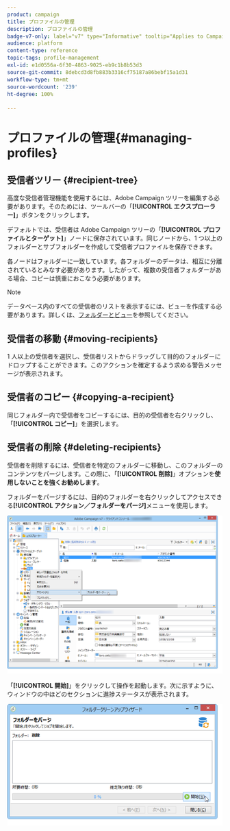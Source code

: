 ```yaml
---
product: campaign
title: プロファイルの管理
description: プロファイルの管理
badge-v7-only: label="v7" type="Informative" tooltip="Applies to Campaign Classic v7 only"
audience: platform
content-type: reference
topic-tags: profile-management
exl-id: e1d0556a-6f30-4863-9025-eb9c1b8b53d3
source-git-commit: 8debcd3d8fb883b3316cf75187a86bebf15a1d31
workflow-type: tm+mt
source-wordcount: '239'
ht-degree: 100%

---
```


# プロファイルの管理{#managing-profiles}



## 受信者ツリー {#recipient-tree}

高度な受信者管理機能を使用するには、Adobe Campaign ツリーを編集する必要があります。そのためには、ツールバーの「**[!UICONTROL エクスプローラー]**」ボタンをクリックします。

デフォルトでは、受信者は Adobe Campaign ツリーの「**[!UICONTROL プロファイルとターゲット]**」ノードに保存されています。同じノードから、1 つ以上のフォルダーとサブフォルダーを作成して受信者プロファイルを保存できます。

各ノードはフォルダーに一致しています。各フォルダーのデータは、相互に分離されているとみなす必要があります。したがって、複数の受信者フォルダーがある場合、コピーは慎重におこなう必要があります。

>[!NOTE]
>
>データベース内のすべての受信者のリストを表示するには、ビューを作成する必要があります。詳しくは、[フォルダーとビュー](../../platform/using/access-management-folders.md)を参照してください。

## 受信者の移動 {#moving-recipients}

1 人以上の受信者を選択し、受信者リストからドラッグして目的のフォルダーにドロップすることができます。このアクションを確定するよう求める警告メッセージが表示されます。

## 受信者のコピー {#copying-a-recipient}

同じフォルダー内で受信者をコピーするには、目的の受信者を右クリックし、「**[!UICONTROL コピー]**」を選択します。

## 受信者の削除 {#deleting-recipients}

受信者を削除するには、受信者を特定のフォルダーに移動し、このフォルダーのコンテンツをパージします。この際に、「**[!UICONTROL 削除]**」オプションを&#x200B;**使用しないことを強くお勧めします**。

フォルダーをパージするには、目的のフォルダーを右クリックしてアクセスできる&#x200B;**[!UICONTROL アクション／フォルダーをパージ]**&#x200B;メニューを使用します。

![](assets/s_ncs_user_purge_folder.png)

「**[!UICONTROL 開始]**」をクリックして操作を起動します。次に示すように、ウィンドウの中ほどのセクションに進捗ステータスが表示されます。

![](assets/s_ncs_user_purge_folder_start.png)
